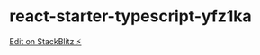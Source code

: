 # react-starter-typescript-yfz1ka

[Edit on StackBlitz ⚡️](https://stackblitz.com/edit/react-starter-typescript-yfz1ka)